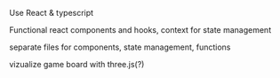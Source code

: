 Use React & typescript

Functional react components and hooks, context for state management

separate files for components, state management, functions

vizualize game board with three.js(?)
